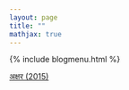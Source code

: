 ```yaml
---
layout: page
title: ""
mathjax: true
---
```


{% include blogmenu.html %}


[अक्षर (2015)](Blog/Kabita/Akshyar.md)
